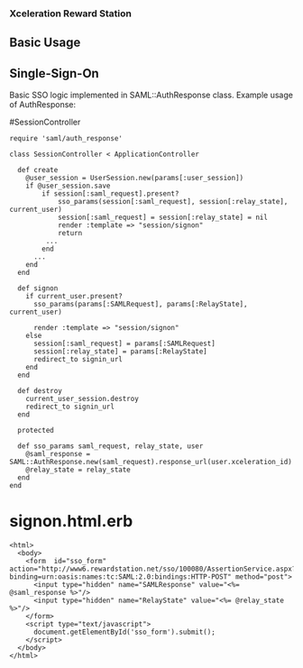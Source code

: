 ### Xceleration Reward Station


## Basic Usage


## Single-Sign-On

Basic SSO logic implemented in SAML::AuthResponse class. Example usage of AuthResponse:

#SessionController

    require 'saml/auth_response'

    class SessionController < ApplicationController

      def create
        @user_session = UserSession.new(params[:user_session])
        if @user_session.save
            if session[:saml_request].present?
                sso_params(session[:saml_request], session[:relay_state], current_user)
                session[:saml_request] = session[:relay_state] = nil
                render :template => "session/signon"
                return
             ...
            end
          ...
        end
      end

      def signon
        if current_user.present?
          sso_params(params[:SAMLRequest], params[:RelayState], current_user)

          render :template => "session/signon"
        else
          session[:saml_request] = params[:SAMLRequest]
          session[:relay_state] = params[:RelayState]
          redirect_to signin_url
        end
      end

      def destroy
        current_user_session.destroy
        redirect_to signin_url
      end

      protected

      def sso_params saml_request, relay_state, user
        @saml_response = SAML::AuthResponse.new(saml_request).response_url(user.xceleration_id)
        @relay_state = relay_state
      end
    end

# signon.html.erb

    <html>
      <body>
        <form  id="sso_form" action="http://www6.rewardstation.net/sso/100080/AssertionService.aspx?binding=urn:oasis:names:tc:SAML:2.0:bindings:HTTP-POST" method="post">
          <input type="hidden" name="SAMLResponse" value="<%= @saml_response %>"/>
          <input type="hidden" name="RelayState" value="<%= @relay_state %>"/>
        </form>
        <script type="text/javascript">
          document.getElementById('sso_form').submit();
        </script>
      </body>
    </html>

